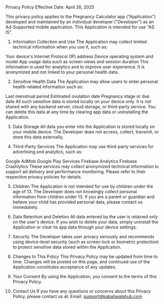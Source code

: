 Privacy Policy
Effective Date: April 26, 2025

This privacy policy applies to the Pregnancy Calculator app ("Application") developed and maintained by an individual developer ("Developer") as an Ad-Supported mobile application. This Application is intended for use "AS IS".

1. Information Collection and Use
The Application may collect limited technical information when you use it, such as:

Your device's Internet Protocol (IP) address
Device operating system and model
App usage data such as screen views and session duration
This information is used for analytics and to improve user experience. It is anonymized and not linked to your personal health data.

2. Sensitive Health Data
The Application may allow users to enter personal health-related information such as:

Last menstrual period
Estimated ovulation date
Pregnancy stage or due date
All such sensitive data is stored locally on your device only. It is not shared with any backend server, cloud storage, or third-party service. You can delete this data at any time by clearing app data or uninstalling the Application.

3. Data Storage
All data you enter into the Application is stored locally on your mobile device. The Developer does not access, collect, transmit, or store this data externally.

4. Third-Party Services
The Application may use third-party services for advertising and analytics, such as:

Google AdMob
Google Play Services
Firebase Analytics
Firebase Crashlytics
These services may collect anonymized technical information to support ad delivery and performance monitoring. Please refer to their respective privacy policies for details.

5. Children
The Application is not intended for use by children under the age of 13. The Developer does not knowingly collect personal information from children under 13. If you are a parent or guardian and believe your child has provided personal data, please contact us immediately.

6. Data Retention and Deletion
All data entered by the user is retained only on the user's device. If you wish to delete your data, simply uninstall the Application or clear its app data through your device settings.

7. Security
The Developer takes user privacy seriously and recommends using device-level security (such as screen lock or biometric protection) to protect sensitive data stored within the Application.

8. Changes to This Policy
This Privacy Policy may be updated from time to time. Changes will be posted on this page, and continued use of the Application constitutes acceptance of any updates.

9. Your Consent
By using the Application, you consent to the terms of this Privacy Policy.

10. Contact Us
If you have any questions or concerns about this Privacy Policy, please contact us at:
Email: support@kabaliwalahub.com
